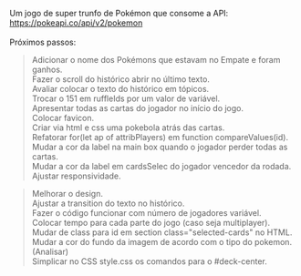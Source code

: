 Um jogo de super trunfo de Pokémon que consome a API: https://pokeapi.co/api/v2/pokemon <br>
<br>
Próximos passos:<br>
> Adicionar o nome dos Pokémons que estavam no Empate e foram ganhos.<br>
> Fazer o scroll do histórico abrir no último texto.<br>
> Avaliar colocar o texto do histórico em tópicos.<br>
> Trocar o 151 em ruffleIds por um valor de variável.<br>
> Apresentar todas as cartas do jogador no início do jogo.<br>
> Colocar favicon.<br>
> Criar via html e css uma pokebola atrás das cartas.<br>
> Refatorar for(let ap of attribPlayers) em function compareValues(id).<br>
> Mudar a cor da label na main box quando o jogador perder todas as cartas.<br>
> Mudar a cor da label em cardsSelec do jogador vencedor da rodada.<br>
> Ajustar responsividade.<br>

> Melhorar o design.<br> 
> Ajustar a transition do texto no histórico.<br>
> Fazer o código funcionar com número de jogadores variável.<br>
> Colocar tempo para cada parte do jogo (caso seja multiplayer).<br>
> Mudar de class para id em section class="selected-cards" no HTML.<br>
> Mudar a cor do fundo da imagem de acordo com o tipo do pokemon. (Analisar)<br>
> Simplicar no CSS style.css os comandos para o #deck-center.<br>